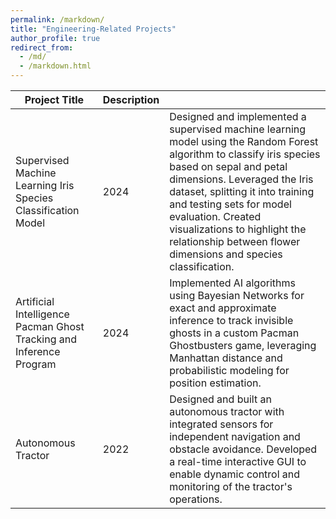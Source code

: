 ```yaml
---
permalink: /markdown/
title: "Engineering-Related Projects"
author_profile: true
redirect_from: 
  - /md/
  - /markdown.html
---
```



| Project Title            | Description   |                                                              |
| --------         | ------ | ------------------------------------------------------------ |
| Supervised Machine Learning Iris Species Classification Model    | 2024   | Designed and implemented a supervised machine learning model using the Random Forest algorithm to classify iris species based on sepal and petal dimensions. Leveraged the Iris dataset, splitting it into training and testing sets for model evaluation. Created visualizations to highlight the relationship between flower dimensions and species classification.                          |
| Artificial Intelligence Pacman Ghost Tracking and Inference Program    | 2024   | Implemented AI algorithms using Bayesian Networks for exact and approximate inference to track invisible ghosts in a custom Pacman Ghostbusters game, leveraging Manhattan distance and probabilistic modeling for position estimation.                          |
| Autonomous Tractor     | 2022   | Designed and built an autonomous tractor with integrated sensors for independent navigation and obstacle avoidance. Developed a real-time interactive GUI to enable dynamic control and monitoring of the tractor's operations.                           |


